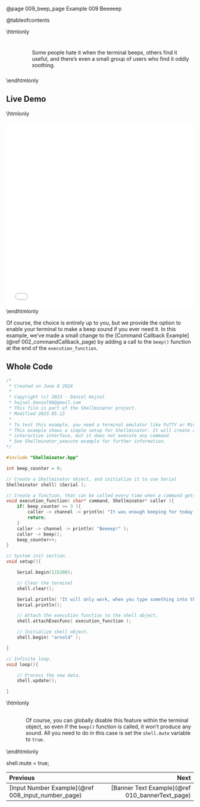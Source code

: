 @page 009_beep_page Example 009 Beeeeep

@tableofcontents

\htmlonly
<div style="display:flex; align-items: center;">
    <div style="width:100px; height:100px; margin-right: 20px;">
        <lottie-player src="Speaker.json" background="transparent" speed="1" style="width: 100%; height: 100%;" direction="1" playMode="normal" loop autoplay></lottie-player>
    </div>
    <div>
        <p>Some people hate it when the terminal beeps, others find it useful, and there’s even a small group of users who find it oddly soothing.
        </p>
    </div>
</div>
\endhtmlonly

## Live Demo

\htmlonly
<iframe id="demoFrame" src="webExamples/009_beeeeep.html" style="height:500px;width:100%;border:none;display:block;"></iframe>
\endhtmlonly

Of course, the choice is entirely up to you, but we provide the option to enable your terminal to make a beep sound if you ever need it.
In this example, we’ve made a small change to the [Command Callback Example](@ref 002_commandCallback_page) by adding a call to the `beep()` function at the end of the `execution_function`.

## Whole Code

```cpp
/*
 * Created on June 8 2024
 *
 * Copyright (c) 2023 - Daniel Hajnal
 * hajnal.daniel96@gmail.com
 * This file is part of the Shellminator project.
 * Modified 2023.05.13
 *
 * To test this example, you need a terminal emulator like PuTTY or Minicom.
 * This example shows a simple setup for Shellminator. It will create an
 * interactive interface, but it does not execute any command.
 * See Shellminator_execute example for further information.
*/

#include "Shellminator.hpp"

int beep_counter = 0;

// Create a Shellminator object, and initialize it to use Serial
Shellminator shell( &Serial );

// Create a function, that can be called every time when a command gets entered.
void execution_function( char* command, Shellminator* caller ){
    if( beep_counter >= 3 ){
        caller -> channel -> println( "It was enough beeping for today..." );
        return;
    }
    caller -> channel -> println( "Beeeep!" );
    caller -> beep();
    beep_counter++;
}

// System init section.
void setup(){

    Serial.begin(115200);

    // Clear the terminal
    shell.clear();

    Serial.println( "It will only work, when you type something into the prompt." );
    Serial.println();

    // Attach the execution function to the shell object.
    shell.attachExecFunc( execution_function );

    // Initialize shell object.
    shell.begin( "arnold" );

}

// Infinite loop.
void loop(){

    // Process the new data.
    shell.update();

}
```

\htmlonly
<div style="display:flex; align-items: center;">
    <div style="width:100px; height:100px; margin-right: 20px;">
        <lottie-player src="Light-bulb.json" background="transparent" speed="1" style="width: 100%; height: 100%;" direction="1" playMode="normal" loop autoplay></lottie-player>
    </div>
    <div>
        <p>Of course, you can globally disable this feature within the terminal object, so even if the <code>beep()</code> function is called, it won’t produce any sound.
        All you need to do in this case is set the <code>shell.mute</code> variable to <code>true</code>.
        </p>
    </div>
</div>
\endhtmlonly

shell.mute = true;

<div class="section_buttons">
 
| Previous          |                         Next |
|:------------------|-----------------------------:|
|[Input Number Example](@ref 008_input_number_page) | [Banner Text Example](@ref 010_bannerText_page) |
 
</div>